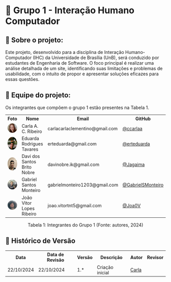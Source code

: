# :mag_right: Grupo 1 - Interação Humano Computador

<!-- <div align="center">
    Logo do nosso app
</div> -->

## :round_pushpin: Sobre o projeto:

Este projeto, desenvolvido para a disciplina de Interação Humano-Computador (IHC) da Universidade de Brasília (UnB), será conduzido por estudantes de Engenharia de Software. O foco principal é realizar uma análise detalhada de um site, identificando suas limitações e problemas de usabilidade, com o intuito de propor e apresentar soluções eficazes para essas questões.
<!-- 
## :round_pushpin: Nome do app
Link do site: <a href="" target="_blank"></a> -->


<!-- ## :round_pushpin: Direitos autorais e licença -->


## :round_pushpin: Equipe do projeto:
Os integrantes que compõem o grupo 1 estão presentes na Tabela 1.
<div align="center">
    <table>
    <tr>
        <th>Foto</th>
        <th>Nome</th>
        <th>Email</th>
        <th>GitHub</th>
    </tr>
    <tr>
        <td><img alt="img_Carla" src="./images/Carla_Clementino.jpeg" style="border-radius:50%" width="100"></td>
        <td>Carla A. C. Ribeiro</td>
        <td>carlacarlaclementino@gmail.com</td>
        <td><a href="https://github.com/ccarlaa">@ccarlaa</a></td>
    </tr>
    <tr>
        <td><img alt="img_Duda" src="./images/Eduarda_Tavares.JPG" style="border-radius:50%" width="100"></td>
        <td>Eduarda Rodrigues Tavares</td>
        <td>erteduarda@gmail.com</td>
        <td><a href="https://github.com/erteduarda">@erteduarda</a></td>
    </tr>
    <tr>
        <td><img alt="img_Davi" src="./images/Davi_Nobre.jpg" style="border-radius:50%" width="100"></td>
        <td>Davi dos Santos Brito Nobre</td>
        <td>davinobre.ik@gmail.com</td>
        <td><a href="https://github.com/Jagaima">@Jagaima</a></td>
    </tr>
    <tr>
        <td><img alt="img_Gabriel" src="./images/Gabriel.jpg" style="border-radius:50%" width="100"></td>
        <td>Gabriel Santos Monteiro</td>
        <td>gabrielmonteiro1203@gmail.com</td>
        <td><a href="https://github.com/GabrielSMonteiro">@GabrielSMonteiro</a></td>
    </tr>
    <tr>
        <td><img alt="img_Joao" src="./images/João_Vitor.jpg" style="border-radius:50%" width="100"></td>
        <td>João Vitor Lopes Ribeiro</td>
        <td>joao.vitortnt5@gmail.com</td>
        <td><a href="https://github.com/Joa0V">@Joa0V</a></td>
    </tr>
    </table>
    <p>Tabela 1: Integrantes do Grupo 1 (Fonte: autores, 2024)</p>
</div>


## :round_pushpin: Histórico de Versão
<div align="center">
    <table>
    <tr>
        <th>Data</th>
        <th>Data de Revisão</th>
        <th>Versão</th>
        <th>Descrição</th>
        <th>Autor</th>
        <th>Revisor</th>
    </tr>
    <tr>
        <td>22/10/2024</td>
        <td>22/10/2024</td>
        <td>1.*</td>
        <td>Criação inicial</td>
        <td><a href="https://github.com/ccarlaa">Carla</a></td>
        <td><a href="https://github.com/"></a></td>
    </tr>
    </table>
</div>